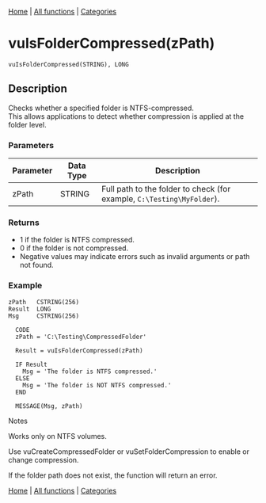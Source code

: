 [Home](../index.md) | [All functions](index.md) | [Categories](../categories/index.md)

# vuIsFolderCompressed(zPath)

```Prototype
vuIsFolderCompressed(STRING), LONG
```


## Description
Checks whether a specified folder is NTFS-compressed.  
This allows applications to detect whether compression is applied at the folder level.

### Parameters

| Parameter | Data Type    | Description                                                                 |
|-----------|--------------|-----------------------------------------------------------------------------|
| zPath     | STRING       | Full path to the folder to check (for example, `C:\Testing\MyFolder`).      |

### Returns
- 1 if the folder is NTFS compressed.  
- 0 if the folder is not compressed.  
- Negative values may indicate errors such as invalid arguments or path not found.

### Example

```Clarion
zPath   CSTRING(256)
Result  LONG
Msg     CSTRING(256)

  CODE
  zPath = 'C:\Testing\CompressedFolder'

  Result = vuIsFolderCompressed(zPath)

  IF Result
    Msg = 'The folder is NTFS compressed.'
  ELSE
    Msg = 'The folder is NOT NTFS compressed.'
  END

  MESSAGE(Msg, zPath)

```
Notes

Works only on NTFS volumes.

Use vuCreateCompressedFolder or vuSetFolderCompression to enable or change compression.

If the folder path does not exist, the function will return an error.

[Home](../index.md) | [All functions](index.md) | [Categories](../categories/index.md)

